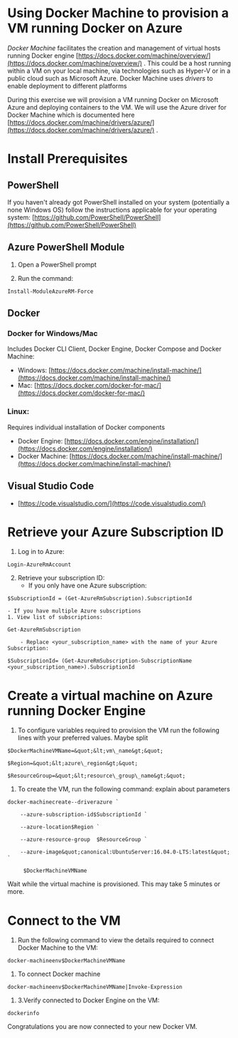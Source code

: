 # Using Docker Machine to provision a VM running Docker on Azure

_Docker Machine_ facilitates the creation and management of virtual hosts running Docker engine [https://docs.docker.com/machine/overview/](https://docs.docker.com/machine/overview/) . This could be a host running within a VM on your local machine, via technologies such as Hyper-V or in a public cloud such as Microsoft Azure. Docker Machine uses _drivers_ to enable deployment to different platforms

During this exercise we will provision a VM running Docker on Microsoft Azure and deploying containers to the VM. We will use the Azure driver for Docker Machine which is documented here [https://docs.docker.com/machine/drivers/azure/](https://docs.docker.com/machine/drivers/azure/) .

# Install Prerequisites

## PowerShell

If you haven't already got PowerShell installed on your system (potentially a none Windows OS) follow the instructions applicable for your operating system: [https://github.com/PowerShell/PowerShell](https://github.com/PowerShell/PowerShell)

## Azure PowerShell Module

1. Open a PowerShell prompt

2. Run the command:

```
Install-ModuleAzureRM-Force
```
## Docker

### Docker for Windows/Mac

Includes Docker CLI Client, Docker Engine, Docker Compose and Docker Machine:

- Windows: [https://docs.docker.com/machine/install-machine/](https://docs.docker.com/machine/install-machine/)
- Mac: [https://docs.docker.com/docker-for-mac/](https://docs.docker.com/docker-for-mac/)

### Linux:

Requires individual installation of Docker components

- Docker Engine: [https://docs.docker.com/engine/installation/](https://docs.docker.com/engine/installation/)
- Docker Machine: [https://docs.docker.com/machine/install-machine/](https://docs.docker.com/machine/install-machine/)

## Visual Studio Code

- [https://code.visualstudio.com/](https://code.visualstudio.com/)

# Retrieve your Azure Subscription ID

1. Log in to Azure:
```
Login-AzureRmAccount
```
2. Retrieve your subscription ID:
    - If you only have one Azure subscription:
```
$SubscriptionId = (Get-AzureRmSubscription).SubscriptionId
```
    - If you have multiple Azure subscriptions
    1. View list of subscriptions:
```
Get-AzureRmSubscription
```
        - Replace <your_subscription_name> with the name of your Azure Subscription:

```
$SubscriptionId= (Get-AzureRmSubscription-SubscriptionName <your_subscription_name>).SubscriptionId
```


# Create a virtual machine on Azure running Docker Engine

1. To configure variables required to provision the VM run the following lines with your preferred values. Maybe split
```
$DockerMachineVMName=&quot;&lt;vm\_name&gt;&quot;

$Region=&quot;&lt;azure\_region&gt;&quot;

$ResourceGroup=&quot;&lt;resource\_group\_name&gt;&quot;
```
1. To create the VM, run the following command: explain about parameters
```
docker-machinecreate--driverazure `

    --azure-subscription-id$SubscriptionId `

    --azure-location$Region `

    --azure-resource-group  $ResourceGroup `

    --azure-image&quot;canonical:UbuntuServer:16.04.0-LTS:latest&quot;  `

     $DockerMachineVMName
```
Wait while the virtual machine is provisioned. This may take 5 minutes or more.

# Connect to the VM

1. Run the following command to view the details required to connect Docker Machine to the VM:
```
docker-machineenv$DockerMachineVMName
```
1. To connect Docker  machine
```
docker-machineenv$DockerMachineVMName|Invoke-Expression
```
1. 3.Verify connected to Docker Engine on the VM:
```
dockerinfo
```

Congratulations you are now connected to your new Docker VM.